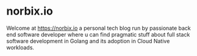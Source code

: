 # norbix.io

Welcome at <https://norbix.io> a personal tech blog run by passionate back end software developer where u can find pragmatic stuff about full stack software development in Golang and its adoption in Cloud Native workloads.
